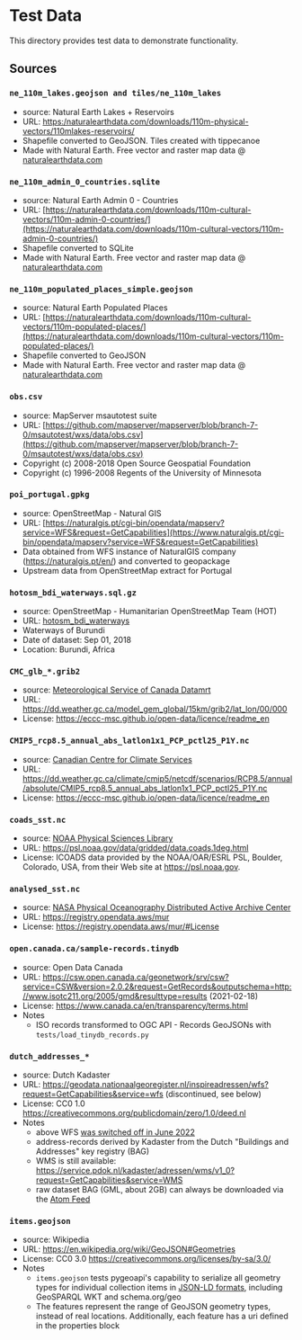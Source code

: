 # Test Data

This directory provides test data to demonstrate functionality.

## Sources

### `ne_110m_lakes.geojson and tiles/ne_110m_lakes`

- source: Natural Earth Lakes + Reservoirs
- URL: [https:/naturalearthdata.com/downloads/110m-physical-vectors/110mlakes-reservoirs/](https://naturalearthdata.com/downloads/110m-physical-vectors/110mlakes-reservoirs/)
- Shapefile converted to GeoJSON.  Tiles created with tippecanoe
- Made with Natural Earth. Free vector and raster map data @ [naturalearthdata.com](https://naturalearthdata.com)

### `ne_110m_admin_0_countries.sqlite`

- source: Natural Earth Admin 0 - Countries
- URL: [https://naturalearthdata.com/downloads/110m-cultural-vectors/110m-admin-0-countries/](https://naturalearthdata.com/downloads/110m-cultural-vectors/110m-admin-0-countries/)
- Shapefile converted to SQLite
- Made with Natural Earth. Free vector and raster map data @ [naturalearthdata.com](https://naturalearthdata.com)

### `ne_110m_populated_places_simple.geojson`

- source: Natural Earth Populated Places
- URL: [https://naturalearthdata.com/downloads/110m-cultural-vectors/110m-populated-places/](https://naturalearthdata.com/downloads/110m-cultural-vectors/110m-populated-places/)
- Shapefile converted to GeoJSON
- Made with Natural Earth. Free vector and raster map data @ [naturalearthdata.com](https://naturalearthdata.com)

### `obs.csv`

- source: MapServer msautotest suite
- URL: [https://github.com/mapserver/mapserver/blob/branch-7-0/msautotest/wxs/data/obs.csv](https://github.com/mapserver/mapserver/blob/branch-7-0/msautotest/wxs/data/obs.csv)
- Copyright (c) 2008-2018 Open Source Geospatial Foundation
- Copyright (c) 1996-2008 Regents of the University of Minnesota

### `poi_portugal.gpkg`

- source: OpenStreetMap - Natural GIS
- URL: [https://naturalgis.pt/cgi-bin/opendata/mapserv?service=WFS&request=GetCapabilities](https://www.naturalgis.pt/cgi-bin/opendata/mapserv?service=WFS&request=GetCapabilities)
- Data obtained from WFS instance of NaturalGIS company (https://naturalgis.pt/en/) and converted to geopackage
- Upstream data from OpenStreetMap extract for Portugal

### `hotosm_bdi_waterways.sql.gz`

- source: OpenStreetMap - Humanitarian OpenStreetMap Team (HOT)
- URL: [hotosm_bdi_waterways](https://data.humdata.org/dataset/hotosm_bdi_waterways)
- Waterways of Burundi
- Date of dataset: Sep 01, 2018
- Location: Burundi, Africa

### `CMC_glb_*.grib2`

- source: [Meteorological Service of Canada Datamrt](https://eccc-msc.github.io/open-data/msc-datamart/readme_en)
- URL: https://dd.weather.gc.ca/model_gem_global/15km/grib2/lat_lon/00/000
- License: https://eccc-msc.github.io/open-data/licence/readme_en

### `CMIP5_rcp8.5_annual_abs_latlon1x1_PCP_pctl25_P1Y.nc`

- source: [Canadian Centre for Climate Services](https://canada.ca/climate-services)
- URL: https://dd.weather.gc.ca/climate/cmip5/netcdf/scenarios/RCP8.5/annual/absolute/CMIP5_rcp8.5_annual_abs_latlon1x1_PCP_pctl25_P1Y.nc
- License: https://eccc-msc.github.io/open-data/licence/readme_en

### `coads_sst.nc`

- source: [NOAA Physical Sciences Library](https://psl.noaa.gov)
- URL: https://psl.noaa.gov/data/gridded/data.coads.1deg.html
- License: ICOADS data provided by the NOAA/OAR/ESRL PSL, Boulder, Colorado, USA, from their Web site at https://psl.noaa.gov.

### `analysed_sst.nc`
- source: [NASA Physical Oceanography Distributed Active Archive Center](https://podaac.jpl.nasa.gov)
- URL: https://registry.opendata.aws/mur
- License: https://registry.opendata.aws/mur/#License

### `open.canada.ca/sample-records.tinydb`

- source: Open Data Canada
- URL: https://csw.open.canada.ca/geonetwork/srv/csw?service=CSW&version=2.0.2&request=GetRecords&outputschema=http://www.isotc211.org/2005/gmd&resulttype=results (2021-02-18)
- License: https://www.canada.ca/en/transparency/terms.html
- Notes
  - ISO records transformed to OGC API - Records GeoJSONs with `tests/load_tinydb_records.py`

### `dutch_addresses_*`
- source: Dutch Kadaster
- URL: https://geodata.nationaalgeoregister.nl/inspireadressen/wfs?request=GetCapabilities&service=wfs (discontinued, see below)
- License: CC0 1.0 https://creativecommons.org/publicdomain/zero/1.0/deed.nl
- Notes
  - above WFS [was switched off in June 2022](https://www.pdok.nl/-/oude-url-s-inspire-adressen-uitgefaseerd)
  - address-records derived by Kadaster from the Dutch "Buildings and Addresses" key registry (BAG)
  - WMS is still available: https://service.pdok.nl/kadaster/adressen/wms/v1_0?request=GetCapabilities&service=WMS
  - raw dataset BAG (GML, about 2GB) can always be downloaded via the [Atom Feed](https://service.pdok.nl/kadaster/adressen/atom/v1_0/index.xml)

### `items.geojson`
- source: Wikipedia
- URL: https://en.wikipedia.org/wiki/GeoJSON#Geometries
- License: CC0 3.0 https://creativecommons.org/licenses/by-sa/3.0/
- Notes
  - `items.geojson` tests pygeoapi's capability to serialize all geometry types for individual collection items in [JSON-LD formats](https://docs.pygeoapi.io/en/latest/configuration.html#linked-data), including GeoSPARQL WKT and schema.org/geo
  - The features represent the range of GeoJSON geometry types, instead of real locations. Additionally, each feature has a uri defined in the properties block
